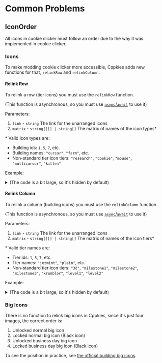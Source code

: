 # Common Problems

## IconOrder

All icons in cookie clicker must follow an order due to the way it was implemented in cookie clicker.

### Icons

To make modding cookie clicker more accessible, Cppkies adds new functions for that, `relinkRow` and `relinkColumn`.

#### Relink Row

To relink a row (tier icons) you must use the `relinkRow` function.

(This function is asynchronous, so you must use [`async`/`await`](https://developer.mozilla.org/en-US/docs/Learn/JavaScript/Asynchronous/Async_await) to use it)

Parameters:

1. `link` - `string` The link for the unarranged icons
2. `matrix` - `string[][] | string[]` The matrix of names of the icon types\*

\* Valid icon types are:

- Building ids: `1`, `5`, `7`, etc.
- Building names: `"cursor"`, `"farm"`, etc.
- Non-standard tier icon tiers: `"research"`, `"cookie"`, `"mouse"`, `"multicursor"`, `"kitten"`

Example:

<details>
  <summary>(The code is a bit large, so it's hidden by default)</summary>

```js
Cppkies.icons.relinkRow(
	"https://pipe.miroware.io/5fb27f0be6bde66c95ca6ca3/complete2.png",
	[
		[],
		[],
		[
			"cursor",
			"grandma",
			"farm",
			"mine",
			"factory",
			"shipment",
			"alchemy lab",
			"portal",
			"time machine",
			"research",
			"cookie",
			"mouse",
			null,
			"multicursor",
			"antimatter condenser",
			"prism",
			"bank",
			"temple",
			"wizard tower",
			"kitten",
			"chancemaker",
			"fractal engine",
			"javascript console",
			"idleverse",
		],
	]
)
```

</details>

#### Relink Column

To relink a column (building icons) you must use the `relinkColumn` function.

(This function is asynchronous, so you must use [`async`/`await`](https://developer.mozilla.org/en-US/docs/Learn/JavaScript/Asynchronous/Async_await) to use it)

Parameters:

1. `link` - `string` The link for the unarranged icons
2. `matrix` - `string[][] | string[]` The matrix of names of the icon tiers\*

\* Valid tier names are:

- Tier ids: `1`, `5`, `7`, etc.
- Tier names: `"jetmint"`, `"plain"`, etc.
- Non-standard tier icon tiers: `"3d"`, `"milestone1"`, `"milestone2"`, `"milestone3"`, `"krumblor"`, `"level1"`, `"level2"`

Example:

<details>
  <summary>(The code is a bit large, so it's hidden by default)</summary>

```js
Cppkies.icons.relinkColumn(
	"https://raw.githubusercontent.com/Cppkies-Team/examples/master/static/buildingIcons.png",
	[
		[1, 2, 3, 4, 5, 6, 7, 8],
		[9, 10, 11, 12, 13, "fortune", "synergy2", "synergy1"],
		[
			"3d",
			"krumblor",
			"milestone1",
			"milestone2",
			"milestone3",
			"level1",
			"level2",
		],
	]
)
```

</details>

<!--TODO: Allow relinks to cross-reference icons -->

### Big Icons

There is no function to relink big icons in Cppkies, since it's just four images, the correct order is:

1. Unlocked normal big icon
2. Locked normal big icon (Black icon)
3. Unlocked business day big icon
4. Locked business day big icon (Black icon)

To see the position in practice, see [the official building big icons](http://orteil.dashnet.org/cookieclicker/img/buildings.png).
